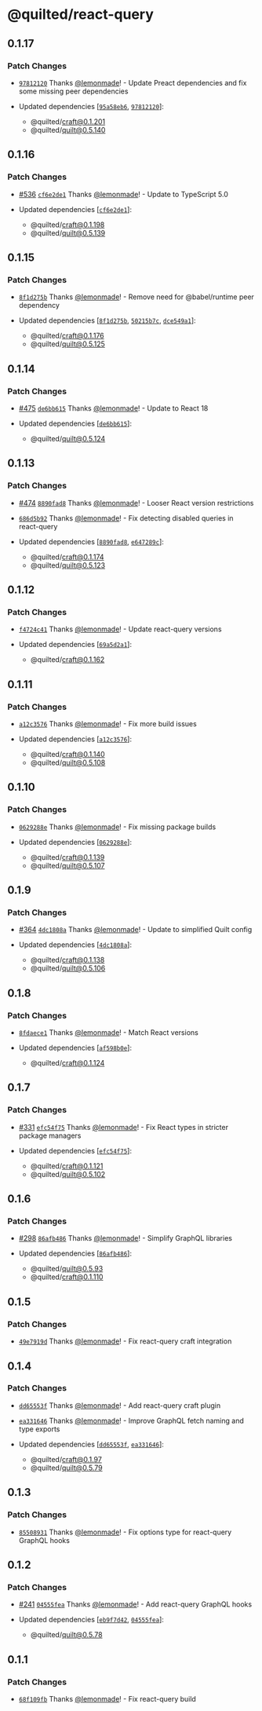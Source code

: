 # @quilted/react-query

## 0.1.17

### Patch Changes

- [`97812120`](https://github.com/lemonmade/quilt/commit/978121207c65a4450a8ca9e43d017c6425a315c3) Thanks [@lemonmade](https://github.com/lemonmade)! - Update Preact dependencies and fix some missing peer dependencies

- Updated dependencies [[`95a58eb6`](https://github.com/lemonmade/quilt/commit/95a58eb63edebe27301d18d58b37fe76e95b01c4), [`97812120`](https://github.com/lemonmade/quilt/commit/978121207c65a4450a8ca9e43d017c6425a315c3)]:
  - @quilted/craft@0.1.201
  - @quilted/quilt@0.5.140

## 0.1.16

### Patch Changes

- [#536](https://github.com/lemonmade/quilt/pull/536) [`cf6e2de1`](https://github.com/lemonmade/quilt/commit/cf6e2de186d8644fad9afcedda85c05002e909e1) Thanks [@lemonmade](https://github.com/lemonmade)! - Update to TypeScript 5.0

- Updated dependencies [[`cf6e2de1`](https://github.com/lemonmade/quilt/commit/cf6e2de186d8644fad9afcedda85c05002e909e1)]:
  - @quilted/craft@0.1.198
  - @quilted/quilt@0.5.139

## 0.1.15

### Patch Changes

- [`8f1d275b`](https://github.com/lemonmade/quilt/commit/8f1d275b6de0abbc6f61bcd5401555f6480eb474) Thanks [@lemonmade](https://github.com/lemonmade)! - Remove need for @babel/runtime peer dependency

- Updated dependencies [[`8f1d275b`](https://github.com/lemonmade/quilt/commit/8f1d275b6de0abbc6f61bcd5401555f6480eb474), [`50215b7c`](https://github.com/lemonmade/quilt/commit/50215b7c005c21440bca04935fda87d98d9d9d01), [`dce549a1`](https://github.com/lemonmade/quilt/commit/dce549a19f296e3b20b70cff8da46fca517dda79)]:
  - @quilted/craft@0.1.176
  - @quilted/quilt@0.5.125

## 0.1.14

### Patch Changes

- [#475](https://github.com/lemonmade/quilt/pull/475) [`de6bb615`](https://github.com/lemonmade/quilt/commit/de6bb615c1cdb763f9116e0649b21d6c46aaf9a4) Thanks [@lemonmade](https://github.com/lemonmade)! - Update to React 18

- Updated dependencies [[`de6bb615`](https://github.com/lemonmade/quilt/commit/de6bb615c1cdb763f9116e0649b21d6c46aaf9a4)]:
  - @quilted/quilt@0.5.124

## 0.1.13

### Patch Changes

- [#474](https://github.com/lemonmade/quilt/pull/474) [`8890fad8`](https://github.com/lemonmade/quilt/commit/8890fad8d04efa95b362f4beaefcdbd51e65ba04) Thanks [@lemonmade](https://github.com/lemonmade)! - Looser React version restrictions

- [`686d5b92`](https://github.com/lemonmade/quilt/commit/686d5b92d5f35bb2946b8b2d0696fda7c3b88294) Thanks [@lemonmade](https://github.com/lemonmade)! - Fix detecting disabled queries in react-query

- Updated dependencies [[`8890fad8`](https://github.com/lemonmade/quilt/commit/8890fad8d04efa95b362f4beaefcdbd51e65ba04), [`e647289c`](https://github.com/lemonmade/quilt/commit/e647289c14a2bf8d0d9d322cd3fe1be3f675c535)]:
  - @quilted/craft@0.1.174
  - @quilted/quilt@0.5.123

## 0.1.12

### Patch Changes

- [`f4724c41`](https://github.com/lemonmade/quilt/commit/f4724c41995f068fe5c842b2a98749cf39292b35) Thanks [@lemonmade](https://github.com/lemonmade)! - Update react-query versions

- Updated dependencies [[`69a5d2a1`](https://github.com/lemonmade/quilt/commit/69a5d2a1f9c2fe8d93be3157eb33506b0b8f7df7)]:
  - @quilted/craft@0.1.162

## 0.1.11

### Patch Changes

- [`a12c3576`](https://github.com/lemonmade/quilt/commit/a12c357693b173461f51a35fb7efdd0a9267e471) Thanks [@lemonmade](https://github.com/lemonmade)! - Fix more build issues

- Updated dependencies [[`a12c3576`](https://github.com/lemonmade/quilt/commit/a12c357693b173461f51a35fb7efdd0a9267e471)]:
  - @quilted/craft@0.1.140
  - @quilted/quilt@0.5.108

## 0.1.10

### Patch Changes

- [`0629288e`](https://github.com/lemonmade/quilt/commit/0629288ee4ba2e2ccfd73fbb216c3559e1a5c77e) Thanks [@lemonmade](https://github.com/lemonmade)! - Fix missing package builds

- Updated dependencies [[`0629288e`](https://github.com/lemonmade/quilt/commit/0629288ee4ba2e2ccfd73fbb216c3559e1a5c77e)]:
  - @quilted/craft@0.1.139
  - @quilted/quilt@0.5.107

## 0.1.9

### Patch Changes

- [#364](https://github.com/lemonmade/quilt/pull/364) [`4dc1808a`](https://github.com/lemonmade/quilt/commit/4dc1808a86d15e821b218b528617430cbd8b5b48) Thanks [@lemonmade](https://github.com/lemonmade)! - Update to simplified Quilt config

- Updated dependencies [[`4dc1808a`](https://github.com/lemonmade/quilt/commit/4dc1808a86d15e821b218b528617430cbd8b5b48)]:
  - @quilted/craft@0.1.138
  - @quilted/quilt@0.5.106

## 0.1.8

### Patch Changes

- [`8fdaece1`](https://github.com/lemonmade/quilt/commit/8fdaece1a270e109b3e874267c7387bd977b0706) Thanks [@lemonmade](https://github.com/lemonmade)! - Match React versions

- Updated dependencies [[`af598b0e`](https://github.com/lemonmade/quilt/commit/af598b0ebe7962bde1423ef54339f3ae5b6b29bf)]:
  - @quilted/craft@0.1.124

## 0.1.7

### Patch Changes

- [#331](https://github.com/lemonmade/quilt/pull/331) [`efc54f75`](https://github.com/lemonmade/quilt/commit/efc54f75cb29ec4143a8e52f577edff518014a6b) Thanks [@lemonmade](https://github.com/lemonmade)! - Fix React types in stricter package managers

- Updated dependencies [[`efc54f75`](https://github.com/lemonmade/quilt/commit/efc54f75cb29ec4143a8e52f577edff518014a6b)]:
  - @quilted/craft@0.1.121
  - @quilted/quilt@0.5.102

## 0.1.6

### Patch Changes

- [#298](https://github.com/lemonmade/quilt/pull/298) [`86afb486`](https://github.com/lemonmade/quilt/commit/86afb486023848fba9daba81e98e3b0eeb0bfbb6) Thanks [@lemonmade](https://github.com/lemonmade)! - Simplify GraphQL libraries

- Updated dependencies [[`86afb486`](https://github.com/lemonmade/quilt/commit/86afb486023848fba9daba81e98e3b0eeb0bfbb6)]:
  - @quilted/quilt@0.5.93
  - @quilted/craft@0.1.110

## 0.1.5

### Patch Changes

- [`49e7919d`](https://github.com/lemonmade/quilt/commit/49e7919dce72edf9cb1483cfdfe8880c4b49d1fd) Thanks [@lemonmade](https://github.com/lemonmade)! - Fix react-query craft integration

## 0.1.4

### Patch Changes

- [`dd65553f`](https://github.com/lemonmade/quilt/commit/dd65553fdda06254e95f6e0aa9b26dbca951676f) Thanks [@lemonmade](https://github.com/lemonmade)! - Add react-query craft plugin

* [`ea331646`](https://github.com/lemonmade/quilt/commit/ea3316461bc42fe799e402a5635dd118e4a7e4a0) Thanks [@lemonmade](https://github.com/lemonmade)! - Improve GraphQL fetch naming and type exports

* Updated dependencies [[`dd65553f`](https://github.com/lemonmade/quilt/commit/dd65553fdda06254e95f6e0aa9b26dbca951676f), [`ea331646`](https://github.com/lemonmade/quilt/commit/ea3316461bc42fe799e402a5635dd118e4a7e4a0)]:
  - @quilted/craft@0.1.97
  - @quilted/quilt@0.5.79

## 0.1.3

### Patch Changes

- [`85508931`](https://github.com/lemonmade/quilt/commit/8550893132d4bd5a8f759eeedec3067b740cccdb) Thanks [@lemonmade](https://github.com/lemonmade)! - Fix options type for react-query GraphQL hooks

## 0.1.2

### Patch Changes

- [#241](https://github.com/lemonmade/quilt/pull/241) [`04555fea`](https://github.com/lemonmade/quilt/commit/04555fea5652c30b27f146e10003e32fa16d66e8) Thanks [@lemonmade](https://github.com/lemonmade)! - Add react-query GraphQL hooks

- Updated dependencies [[`eb9f7d42`](https://github.com/lemonmade/quilt/commit/eb9f7d4271010a8edfd683d825e9d49cb8969c8e), [`04555fea`](https://github.com/lemonmade/quilt/commit/04555fea5652c30b27f146e10003e32fa16d66e8)]:
  - @quilted/quilt@0.5.78

## 0.1.1

### Patch Changes

- [`68f109fb`](https://github.com/lemonmade/quilt/commit/68f109fb8ba73e30d52be5265cdab335ff4730e3) Thanks [@lemonmade](https://github.com/lemonmade)! - Fix react-query build
